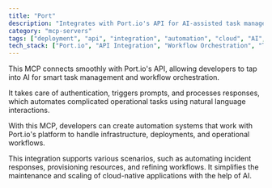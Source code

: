 ```yaml
---
title: "Port"
description: "Integrates with Port.io's API for AI-assisted task management and workflow orchestration with authentication and response handling."
category: "mcp-servers"
tags: ["deployment", "api", "integration", "automation", "cloud", "AI", "task management", "workflow orchestration"]
tech_stack: ["Port.io", "API Integration", "Workflow Orchestration", "Task Automation", "Cloud Infrastructure", "Natural Language Processing"]
---
```


This MCP connects smoothly with Port.io's API, allowing developers to tap into AI for smart task management and workflow orchestration.

It takes care of authentication, triggers prompts, and processes responses, which automates complicated operational tasks using natural language interactions.

With this MCP, developers can create automation systems that work with Port.io's platform to handle infrastructure, deployments, and operational workflows.

This integration supports various scenarios, such as automating incident responses, provisioning resources, and refining workflows. It simplifies the maintenance and scaling of cloud-native applications with the help of AI.